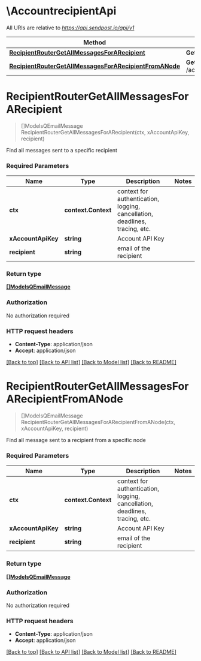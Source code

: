 # \AccountrecipientApi

All URIs are relative to *https://api.sendpost.io/api/v1*

Method | HTTP request | Description
------------- | ------------- | -------------
[**RecipientRouterGetAllMessagesForARecipient**](AccountrecipientApi.md#RecipientRouterGetAllMessagesForARecipient) | **Get** /account/recipient/{recipient}/messages | 
[**RecipientRouterGetAllMessagesForARecipientFromANode**](AccountrecipientApi.md#RecipientRouterGetAllMessagesForARecipientFromANode) | **Get** /account/recipient/node/{recipient}/messages | 


# **RecipientRouterGetAllMessagesForARecipient**
> []ModelsQEmailMessage RecipientRouterGetAllMessagesForARecipient(ctx, xAccountApiKey, recipient)


Find all messages sent to a specific recipient

### Required Parameters

Name | Type | Description  | Notes
------------- | ------------- | ------------- | -------------
 **ctx** | **context.Context** | context for authentication, logging, cancellation, deadlines, tracing, etc.
  **xAccountApiKey** | **string**| Account API Key | 
  **recipient** | **string**| email of the recipient | 

### Return type

[**[]ModelsQEmailMessage**](models.QEmailMessage.md)

### Authorization

No authorization required

### HTTP request headers

 - **Content-Type**: application/json
 - **Accept**: application/json

[[Back to top]](#) [[Back to API list]](../README.md#documentation-for-api-endpoints) [[Back to Model list]](../README.md#documentation-for-models) [[Back to README]](../README.md)

# **RecipientRouterGetAllMessagesForARecipientFromANode**
> []ModelsQEmailMessage RecipientRouterGetAllMessagesForARecipientFromANode(ctx, xAccountApiKey, recipient)


Find all message sent to a recipient from a specific node

### Required Parameters

Name | Type | Description  | Notes
------------- | ------------- | ------------- | -------------
 **ctx** | **context.Context** | context for authentication, logging, cancellation, deadlines, tracing, etc.
  **xAccountApiKey** | **string**| Account API Key | 
  **recipient** | **string**| email of the recipient | 

### Return type

[**[]ModelsQEmailMessage**](models.QEmailMessage.md)

### Authorization

No authorization required

### HTTP request headers

 - **Content-Type**: application/json
 - **Accept**: application/json

[[Back to top]](#) [[Back to API list]](../README.md#documentation-for-api-endpoints) [[Back to Model list]](../README.md#documentation-for-models) [[Back to README]](../README.md)


